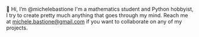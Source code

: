 👋 Hi, I’m @michelebastione
   I'm a mathematics student and Python hobbyist, I try to create pretty much anything that goes through my mind.
   Reach me at michele.bastione@gmail.com if you want to collaborate on any of my projects.

<!---
michelebastione/michelebastione is a ✨ special ✨ repository because its `README.md` (this file) appears on your GitHub profile.
You can click the Preview link to take a look at your changes.
--->
